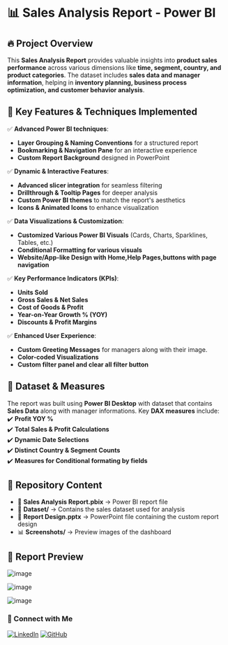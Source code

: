 # 📊 Sales Analysis Report - Power BI  

## 🔥 Project Overview  
This **Sales Analysis Report** provides valuable insights into **product sales performance** across various dimensions like **time, segment, country, and product categories**. The dataset includes **sales data and manager information**, helping in **inventory planning, business process optimization, and customer behavior analysis**.  

## 🚀 Key Features & Techniques Implemented  

✅ **Advanced Power BI techniques**:  
- **Layer Grouping & Naming Conventions** for a structured report  
- **Bookmarking & Navigation Pane** for an interactive experience  
- **Custom Report Background** designed in PowerPoint  

✅ **Dynamic & Interactive Features**:  
- **Advanced slicer integration** for seamless filtering  
- **Drillthrough & Tooltip Pages** for deeper analysis  
- **Custom Power BI themes** to match the report's aesthetics  
- **Icons & Animated Icons** to enhance visualization  

✅ **Data Visualizations & Customization**:  
- **Customized Various Power BI Visuals** (Cards, Charts, Sparklines, Tables, etc.)  
- **Conditional Formatting for various visuals**  
- **Website/App-like Design with Home,Help Pages,buttons with page navigation**  

✅ **Key Performance Indicators (KPIs)**:  
- **Units Sold**  
- **Gross Sales & Net Sales**  
- **Cost of Goods & Profit**  
- **Year-on-Year Growth % (YOY)**  
- **Discounts & Profit Margins**  

✅ **Enhanced User Experience**:  
- **Custom Greeting Messages** for managers along with their image.  
- **Color-coded Visualizations**  
- **Custom filter panel and clear all filter button** 

## 📂 Dataset & Measures  
The report was built using **Power BI Desktop** with dataset that contains **Sales Data** along with manager informations. Key **DAX measures** include:  
✔️ **Profit YOY %**  
✔️ **Total Sales & Profit Calculations**  
✔️ **Dynamic Date Selections**  
✔️ **Distinct Country & Segment Counts**  
✔️ **Measures for Conditional formating by fields**  

## 📁 Repository Content  
- 📄 **Sales Analysis Report.pbix** → Power BI report file
- 📂 **Dataset/** → Contains the sales dataset used for analysis
- 🎨 **Report Design.pptx** → PowerPoint file containing the custom report design    
- 📊 **Screenshots/** → Preview images of the dashboard  
 

## 📌 Report Preview  
![image](https://github.com/user-attachments/assets/8e1c3c85-1a68-447d-8945-29560688424e)

![image](https://github.com/user-attachments/assets/7d313ae6-8e32-4d6d-a614-244cf4888849)


![image](https://github.com/user-attachments/assets/1e25cc19-d5f1-47be-b5f7-5167f58dc492)



### 🔗 Connect with Me
[![LinkedIn](https://img.shields.io/badge/LinkedIn-Connect-blue?logo=linkedin)](https://www.linkedin.com/in/sahir-rasheed-5686121a0/)
[![GitHub](https://img.shields.io/badge/GitHub-Follow-black?logo=github)](https://github.com/SahirRasheed)
